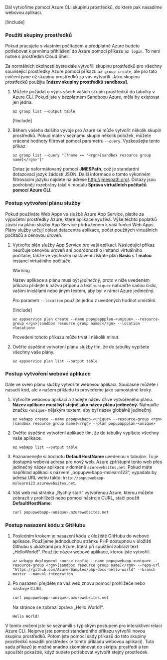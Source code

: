 Dál vytvoříme pomocí Azure CLI skupinu prostředků, do které pak nasadíme webovou aplikaci.

[!include[](../../../includes/azure-sandbox-activate.md)]

### <a name="using-a-resource-group"></a>Použití skupiny prostředků

Pokud pracujete s vlastním počítačem a předplatné Azure budete potřebovat k prvnímu přihlášení do Azure pomocí příkazu `az login`. To není nutné s prostředím Cloud Shell.

Za normálních okolností byste dále vytvořili skupinu prostředků pro všechny související prostředky Azure pomocí příkazu `az group create`, ale pro tato cvičení jsme už skupinu prostředků za vás vytvořili. Jako skupinu prostředků použijte **<rgn>[název skupiny prostředků sandboxu]</rgn>**.

1. Můžete požádat o výpis všech vašich skupin prostředků do tabulky v Azure CLI. Pokud jste v bezplatném Sandboxu Azure, měla by existovat jen jedna.

    ```azurecli
    az group list --output table
    ```

    [!include[](../../../includes/azure-cloudshell-copy-paste-tip.md)]

1. Během vašeho dalšího vývoje pro Azure se může vytvořit několik skupin prostředků. Pokud máte v seznamu skupin několik položek, můžete vrácené hodnoty filtrovat pomocí parametru `--query`. Vyzkoušejte tento příkaz:

    ```azurecli
    az group list --query "[?name == '<rgn>[sandbox resource group name]</rgn>']"
    ```

    Dotaz je naformátovaný pomocí **JMESPath**, což je standardní dotazovací jazyk žádostí JSON. Další informace o tomto výkonném filtrovacím jazyku najdete na adrese <http://jmespath.org/>. Dotazy jsou podrobněji rozebrány také v modulu **Správa virtuálních počítačů pomocí Azure CLI**.

### <a name="steps-to-create-a-service-plan"></a>Postup vytvoření plánu služby

Pokud používáte Web Apps ve službě Azure App Service, platíte za výpočetní prostředky Azure, které aplikace využívá. Výše těchto poplatků závisí na plánu služby App Service přidruženém k vaší funkci Web Apps. Plány služby určují oblast datacentra aplikace, počet použitých virtuálních počítačů a cenovou úroveň.

1. Vytvořte plán služby App Service pro vaši aplikaci. Následující příkaz neurčuje cenovou úroveň ani podrobnosti o instanci virtuálního počítače, takže ve výchozím nastavení získáte plán **Basic** s 1 **malou** instancí virtuálního počítače.

    > [!WARNING]
    > Název aplikace a plánu musí být _jedinečný_, proto v níže uvedeném příkazu přidejte k názvu příponu a text `<unique>` nahraďte sadou číslic, vašimi iniciálami nebo jiným textem, aby byl v rámci Azure jedinečný.

    Pro parametr `--location` použijte jednu z uvedených hodnot umístění.

    [!include[](../../../includes/azure-sandbox-regions-first-mention-note.md)]

    ```azurecli
    az appservice plan create --name popupappplan-<unique> --resource-group <rgn>[sandbox resource group name]</rgn> --location <location>
    ```

    Provedení tohoto příkazu může trvat i několik minut.

1. Ověřte úspěšné vytvoření plánu služby tím, že do tabulky vypíšete všechny vaše plány.

    ```azurecli
    az appservice plan list --output table
    ```

### <a name="steps-to-create-a-web-app"></a>Postup vytvoření webové aplikace

Dále ve svém plánu služby vytvoříte webovou aplikaci. Současně můžete i nasadit kód, ale v našem příkladu to provedeme jako samostatné kroky.

1. Vytvořte webovou aplikaci a zadejte název dříve vytvořeného plánu. **Název aplikace musí být stejně jako název plánu jedinečný.** Nahraďte značku `<unique>` nějakým textem, aby byl název globálně jedinečný.

    ```azurecli
    az webapp create --name popupwebapp-<unique> --resource-group <rgn>[sandbox resource group name]</rgn> --plan popupappplan-<unique>
    ```

1. Ověřte úspěšné vytvoření aplikace tím, že do tabulky vypíšete všechny vaše aplikace.

    ```azurecli
    az webapp list --output table
    ```

1. Poznamenejte si hodnotu **DefaultHostName** uvedenou v tabulce. To je dostupná webová adresa pro nový web. Azure zpřístupní tento web přes jedinečný název aplikace v doméně `azurewebsites.net`. Pokud máte například aplikaci s názvem „popupwebapp-mslearn123“, vypadala by adresa URL webu takto: `http://popupwebapp-mslearn123.azurewebsites.net`.

1. Váš web má stránku „Rychlý start“ vytvořenou Azure, kterou můžete zobrazit v prohlížeči nebo pomocí nástroje CURL, stačí použít **DefaultHostName**:

    ```bash
    curl popupwebapp-<unique>.azurewebsites.net
    ```
    
### <a name="steps-to-deploy-code-from-github"></a>Postup nasazení kódu z GitHubu

1. Posledním krokem je nasazení kódu z úložiště GitHubu do webové aplikace. Použijeme jednoduchou stránku PHP dostupnou v úložišti Githubu s ukázkami pro Azure, která při spuštění zobrazí text „HelloWorld!“. Použijte název webové aplikace, kterou jste vytvořili.

    ```azurecli
    az webapp deployment source config --name popupwebapp-<unique> --resource-group <rgn>[sandbox resource group name]</rgn> --repo-url "https://github.com/Azure-Samples/php-docs-hello-world" --branch master --manual-integration
    ```

1. Po nasazení přejděte na váš web znovu pomocí prohlížeče nebo nástroje CURL.

    ```bash
    curl popupwebapp-<unique>.azurewebsites.net
    ```
    
    Na stránce se zobrazí zpráva „Hello World!“.

    ```output
    Hello World!
    ```

V tomto cvičení jste se seznámili s typickým postupem pro interaktivní relaci Azure CLI. Nejprve jste pomocí standardního příkazu vytvořili novou skupinu prostředků. Potom jste pomocí sady příkazů do této skupiny prostředků nasadili prostředek (v tomto příkladu webovou aplikaci). Tuto sadu příkazů je možné snadno zkombinovat do skriptu prostředí a ten spouštět pokaždé, když budete potřebovat vytvořit stejný prostředek.